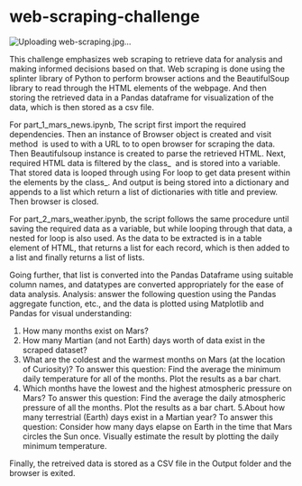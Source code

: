 # web-scraping-challenge
![Uploading web-scraping.jpg…]()


This challenge emphasizes web scraping to retrieve data for analysis and making informed decisions based on that. Web scraping is done using the splinter library of Python to perform browser actions and the BeautifulSoup library to read through the HTML elements of the webpage. And then storing the retrieved data in a Pandas dataframe for visualization of the data, which is then stored as a csv file.

For part_1_mars_news.ipynb, The script first import the required dependencies. Then an instance of Browser object is created and visit method  is used to with a URL to to open browser for scraping the data. Then Beautifulsoup instance is created to parse the retrieved HTML. Next, required HTML data is filtered by the class_  and is stored into a variable. That stored data is looped through using For loop to get data present within the elements by the class_. And output is being stored into a dictionary and appends to a list which return a list of dictionaries with title and preview. Then browser is closed.

For part_2_mars_weather.ipynb, the script follows the same procedure until saving the required data as a variable, but while looping through that data, a nested for loop is also used. As the data to be extracted is in a table element of HTML, that returns a list for each record, which is then added to a list and finally returns a list of lists.

Going further, that list is converted into the Pandas Dataframe using suitable column names, and datatypes are converted appropriately for the ease of data analysis. Analysis: answer the following question using the Pandas aggregate function, etc., and the data is plotted using Matplotlib and Pandas for visual understanding:

1. How many months exist on Mars?
2. How many Martian (and not Earth) days worth of data exist in the scraped dataset?
3. What are the coldest and the warmest months on Mars (at the location of Curiosity)? To answer this question:
    Find the average the minimum daily temperature for all of the months.
    Plot the results as a bar chart.
4. Which months have the lowest and the highest atmospheric pressure on Mars? To answer this question:
    Find the average the daily atmospheric pressure of all the months.
    Plot the results as a bar chart.
5.About how many terrestrial (Earth) days exist in a Martian year? To answer this question:
    Consider how many days elapse on Earth in the time that Mars circles the Sun once.
    Visually estimate the result by plotting the daily minimum temperature.

Finally, the retreived data is stored as a CSV file in the  Output folder and the browser is exited.
